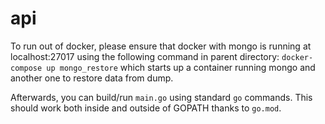 # api

To run out of docker, please ensure that docker with mongo is running at localhost:27017 using the following command in parent directory: `docker-compose up mongo_restore` which starts up a container running mongo and another one to restore data from dump.

Afterwards, you can build/run `main.go` using standard `go` commands. This should work both inside and outside of GOPATH thanks to `go.mod`.

